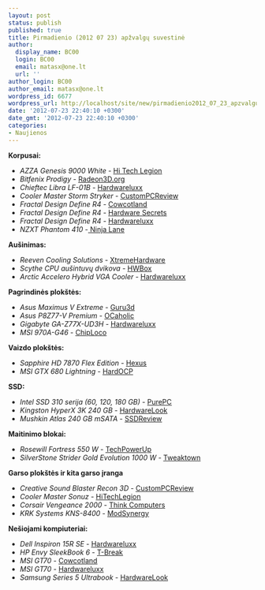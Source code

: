 ```yaml
---
layout: post
status: publish
published: true
title: Pirmadienio (2012 07 23) apžvalgų suvestinė
author:
  display_name: BC00
  login: BC00
  email: matasx@one.lt
  url: ''
author_login: BC00
author_email: matasx@one.lt
wordpress_id: 6677
wordpress_url: http://localhost/site/new/pirmadienio2012_07_23_apzvalgu_suvestine/
date: '2012-07-23 22:40:10 +0300'
date_gmt: '2012-07-23 22:40:10 +0300'
categories:
- Naujienos
---
```

<p>
	<strong>Korpusai: </strong></p>
<ul>
<li>
		<span><em>AZZA Genesis 9000 White</em> - <u><a href="http://www.hitechlegion.com/reviews/cases/20127-azza-genesis-9000w">Hi Tech Legion</a></u></span></li>
<li>
		<span><em>Bitfenix Prodigy</em> - <u><a href="http://www.radeon3d.org/artikel/sonstiges/bitfenix_prodigy/einleitung/">Radeon3D.org</a></u></span></li>
<li>
		<em>Chieftec Libra LF-01B</em> - <u><a href="http://www.hardwareluxx.de/index.php/artikel/hardware/gehaeuse/23090-test-chieftec-lf-01b-vollausstattung-zum-kleinen-preis.html">Hardwareluxx</a></u></li>
<li>
		<em>Cooler Master Storm Stryker</em> - <u><a href="http://www.custompcreview.com/reviews/cm-storm-stryker-case-review/">CustomPCReview</a></u></li>
<li>
		<em>Fractal Design Define R4</em> - <u><a href="http://www.cowcotland.com/articles/1141/test-boitier-fractal-design-define-r4.html">Cowcotland</a></u></li>
<li>
		<em>Fractal Design Define R4 </em>- <u><a href="http://www.hardwaresecrets.com/article/Fractal-Design-Define-R4-Case-Review/1600">Hardware Secrets</a></u></li>
<li>
		<em>Fractal Design Define R4</em> - <u><a href="http://www.hardwareluxx.de/index.php/artikel/hardware/gehaeuse/23022-test-fractal-design-define-r4-ring-frei-fuer-runde-vier.html">Hardwareluxx</a></u></li>
<li>
		<em>NZXT Phantom 410</em> -<u> <a href="http://www.ninjalane.com/reviews/cases/nzxt_phantom_410">Ninja Lane</a></u></li>
</ul>
<p>
	<strong>Au&scaron;inimas:</strong></p>
<ul>
<li>
		<em>Reeven Cooling Solutions</em> - <u><a href="http://www.xtremehardware.com/cooling/air/cpu-cooler-kelveros-e-arcziel-da-reeven-una-nuova-realta-nel-settore-cooling-201207207315/">XtremeHardware</a></u></li>
<li>
		<em>Scythe CPU au&scaron;intuvų dvikova </em>- <u><a href="http://www.hwbox.gr/reviews/17509-scythe-cpu-coolers-review-omadiki-epithesi.html">HWBox</a></u></li>
<li>
		<em>Arctic Accelero Hybrid VGA Cooler</em> - <u><a href="http://www.hardwareluxx.de/index.php/artikel/hardware/kuehlung/23034-test-arctic-accelero-hybrid.html">Hardwareluxx</a></u></li>
</ul>
<p>
	<strong>Pagrindinės plok&scaron;tės: </strong></p>
<ul>
<li>
		<em>Asus Maximus V Extreme </em>- <u><a href="http://www.guru3d.com/article/asus-maximus-v-extreme-review/">Guru3d</a></u></li>
<li>
		<em>Asus P8Z77-V Premium</em> - <u><a href="http://www.ocaholic.ch/xoops/html/modules/smartsection/item.php?itemid=805&amp;sel_lang=english">OCaholic</a></u></li>
<li>
		<em>Gigabyte GA-Z77X-UD3H</em> - <u><a href="http://www.hardwareluxx.de/index.php/artikel/hardware/mainboards/22961-test-gigabyte-ga-z77x-ud3h-wb-wifi.html">Hardwareluxx</a></u></li>
<li>
		<em>MSI 970A-G46</em> - <u><a href="http://www.chiploco.com/msi-970a-g46-am3-motherboard-preview-14898/">ChipLoco</a></u></li>
</ul>
<p>
	<strong>Vaizdo plok&scaron;tės: </strong></p>
<ul>
<li>
		<em>Sapphire HD 7870 Flex Edition</em> - <u><a href="http://hexus.net/tech/reviews/graphics/42469-sapphire-hd-7870-flex-ghz-edition/">Hexus</a></u></li>
<li>
		<em>MSI GTX 680 Lightning</em> - <u><a href="http://www.hardocp.com/article/2012/07/23/msi_geforce_gtx_680_lightning_video_card_review">HardOCP</a></u></li>
</ul>
<p>
	<strong>SSD: </strong></p>
<ul>
<li>
		<em>Intel SSD 310 serija (60, 120, 180 GB)</em> - <u><a href="http://www.purepc.pl/pamieci_masowe/test_dyskow_intel_ssd_330_60120180_gb_tansi_bracia_ssd_520">PurePC</a></u></li>
<li>
		<em>Kingston HyperX 3K 240 GB</em> - <u><a href="http://www.hardwarelook.com/reviews/kingston-hyperx-3k-240gb-review_183_1.html">HardwareLook</a></u></li>
<li>
		<em>Mushkin Atlas 240 GB mSATA</em> - <u><a href="http://thessdreview.com/featured/mushkin-atlas-240gb-msata-ssd-review/">SSDReview</a></u></li>
</ul>
<p>
	<strong>Maitinimo blokai: </strong></p>
<ul>
<li>
		<em>Rosewill Fortress 550 W </em>- <u><a href="http://www.techpowerup.com/reviews/Rosewill/FORTRESS-550W/">TechPowerUp</a></u></li>
<li>
		<em>SilverStone Strider Gold Evolution 1000 W</em> - <u><a href="http://www.tweaktown.com/reviews/4838/silverstone_strider_gold_evolution_1000_watt_power_supply_review/index.html">Tweaktown</a></u></li>
</ul>
<p>
	<strong>Garso plok&scaron;tės ir kita garso įranga </strong></p>
<ul>
<li>
		<em>Creative Sound Blaster Recon 3D</em> - <u><a href="http://www.custompcreview.com/reviews/creative-sound-blaster-recon3d-pcie/">CustomPCReview</a></u></li>
<li>
		<em>Cooler Master Sonuz</em> - <u><a href="http://www.hitechlegion.com/reviews/audio/speakers/20094-cm-storm-sonuz-review">HiTechLegion</a></u></li>
<li>
		<em>Corsair Vengeance 2000</em> - <u><a href="http://www.thinkcomputers.org/corsair-vengeance-2000-wireless-gaming-headset-review/">Think Computers</a></u></li>
<li>
		<em>KRK Systems KNS-8400</em> - <u><a href="http://www.modsynergy.com/review247.htm">ModSynergy</a></u></li>
</ul>
<p>
	<strong>Ne&scaron;iojami kompiuteriai: </strong></p>
<ul>
<li>
		<em>Dell Inspiron 15R SE</em> - <u><a href="http://www.hardwareluxx.de/index.php/artikel/hardware/notebooks/23149-test-dell-inspiron-15r-se-gelungene-neuauflage.html">Hardwareluxx</a></u></li>
<li>
		<em>HP Envy SleekBook 6 </em>- <u><a href="http://tbreak.com/tech/2012/07/hp-envy-sleekbook-6-review/">T-Break</a></u></li>
<li>
		<em>MSI GT70</em> - <u><a href="http://www.cowcotland.com/articles/1139/test-portable-msi-gt70-gtx-680-m.html">Cowcotland</a></u></li>
<li>
		<em>MSI GT70</em> - <u><a href="http://www.hardwareluxx.de/index.php/artikel/hardware/notebooks/23028-test-msi-gt70-high-end-gamer-mit-top-sound.html">Hardwareluxx</a></u></li>
<li>
		<em>Samsung Series 5 Ultrabook</em> - <u><a href="http://www.hardwarelook.com/reviews/samsung-series-5-ultrabook-review_184_1.html">HardwareLook</a></u></li>
</ul>
